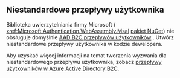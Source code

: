 ## <a name="custom-user-flows"></a>Niestandardowe przepływy użytkownika

Biblioteka uwierzytelniania firmy Microsoft ( <xref:Microsoft.Authentication.WebAssembly.Msal> [pakiet NuGet](https://www.nuget.org/packages/Microsoft.Authentication.WebAssembly.Msal/)) nie obsługuje domyślnie [AAD B2C przepływów użytkowników](/azure/active-directory-b2c/user-flow-overview) . Utwórz niestandardowe przepływy użytkownika w kodzie dewelopera.

Aby uzyskać więcej informacji na temat tworzenia wyzwania dla niestandardowego przepływu użytkownika, zobacz [przepływy użytkowników w Azure Active Directory B2C](/azure/active-directory-b2c/user-flow-overview).

